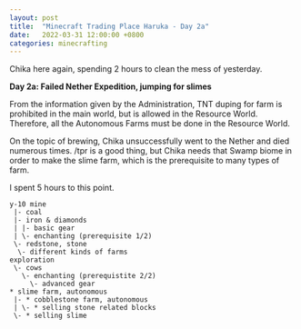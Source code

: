 ```yaml
---
layout: post
title:  "Minecraft Trading Place Haruka - Day 2a"
date:   2022-03-31 12:00:00 +0800
categories: minecrafting
---
```


Chika here again, spending 2 hours to clean the mess of yesterday.

**Day 2a: Failed Nether Expedition, jumping for slimes**

From the information given by the Administration, TNT duping for farm is prohibited in the main world, but is allowed in the Resource World. Therefore, all the Autonomous Farms must be done in the Resource World.

On the topic of brewing, Chika unsuccessfully went to the Nether and died numerous times. /tpr is a good thing, but Chika needs that Swamp biome in order to make the slime farm, which is the prerequisite to many types of farm. 

I spent 5 hours to this point.

    y-10 mine
     |- coal
     |- iron & diamonds
     | |- basic gear
     | \- enchanting (prerequisite 1/2)
     \- redstone, stone
      \- different kinds of farms
    exploration
     \- cows
       \- enchanting (prerequistite 2/2)
         \- advanced gear
    * slime farm, autonomous
     |- * cobblestone farm, autonomous
     | \- * selling stone related blocks
     \- * selling slime
